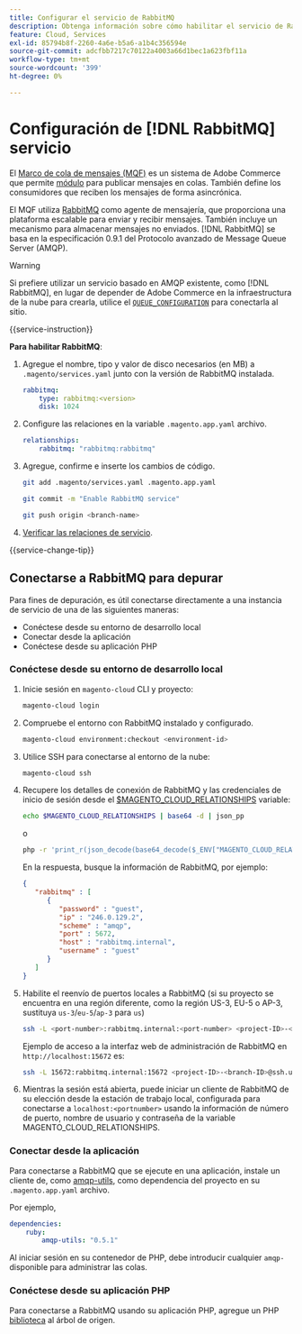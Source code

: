 ```yaml
---
title: Configurar el servicio de RabbitMQ
description: Obtenga información sobre cómo habilitar el servicio de RabbitMQ para administrar las colas de mensajes de Adobe Commerce en la infraestructura en la nube.
feature: Cloud, Services
exl-id: 85794b8f-2260-4a6e-b5a6-a1b4c356594e
source-git-commit: adcfbb7217c70122a4003a66d1bec1a623fbf11a
workflow-type: tm+mt
source-wordcount: '399'
ht-degree: 0%

---
```


# Configuración de [!DNL RabbitMQ] servicio

El [Marco de cola de mensajes (MQF)](https://experienceleague.adobe.com/docs/commerce-operations/configuration-guide/message-queues/message-queue-framework.html) es un sistema de Adobe Commerce que permite [módulo](https://glossary.magento.com/module) para publicar mensajes en colas. También define los consumidores que reciben los mensajes de forma asincrónica.

El MQF utiliza [RabbitMQ](https://www.rabbitmq.com/) como agente de mensajería, que proporciona una plataforma escalable para enviar y recibir mensajes. También incluye un mecanismo para almacenar mensajes no enviados. [!DNL RabbitMQ] se basa en la especificación 0.9.1 del Protocolo avanzado de Message Queue Server (AMQP).

>[!WARNING]
>
>Si prefiere utilizar un servicio basado en AMQP existente, como [!DNL RabbitMQ], en lugar de depender de Adobe Commerce en la infraestructura de la nube para crearla, utilice el [`QUEUE_CONFIGURATION`](../environment/variables-deploy.md#queue_configuration) para conectarla al sitio.

{{service-instruction}}

**Para habilitar RabbitMQ**:

1. Agregue el nombre, tipo y valor de disco necesarios (en MB) a `.magento/services.yaml` junto con la versión de RabbitMQ instalada.

   ```yaml
   rabbitmq:
       type: rabbitmq:<version>
       disk: 1024
   ```

1. Configure las relaciones en la variable `.magento.app.yaml` archivo.

   ```yaml
   relationships:
       rabbitmq: "rabbitmq:rabbitmq"
   ```

1. Agregue, confirme e inserte los cambios de código.

   ```bash
   git add .magento/services.yaml .magento.app.yaml
   ```

   ```bash
   git commit -m "Enable RabbitMQ service"
   ```

   ```bash
   git push origin <branch-name>
   ```

1. [Verificar las relaciones de servicio](services-yaml.md#service-relationships).

{{service-change-tip}}

## Conectarse a RabbitMQ para depurar

Para fines de depuración, es útil conectarse directamente a una instancia de servicio de una de las siguientes maneras:

- Conéctese desde su entorno de desarrollo local
- Conectar desde la aplicación
- Conéctese desde su aplicación PHP

### Conéctese desde su entorno de desarrollo local

1. Inicie sesión en `magento-cloud` CLI y proyecto:

   ```bash
   magento-cloud login
   ```

1. Compruebe el entorno con RabbitMQ instalado y configurado.

   ```bash
   magento-cloud environment:checkout <environment-id>
   ```

1. Utilice SSH para conectarse al entorno de la nube:

   ```bash
   magento-cloud ssh
   ```

1. Recupere los detalles de conexión de RabbitMQ y las credenciales de inicio de sesión desde el [$MAGENTO_CLOUD_RELATIONSHIPS](../application/properties.md#relationships) variable:

   ```bash
   echo $MAGENTO_CLOUD_RELATIONSHIPS | base64 -d | json_pp
   ```

   o

   ```bash
   php -r 'print_r(json_decode(base64_decode($_ENV["MAGENTO_CLOUD_RELATIONSHIPS"])));'
   ```

   En la respuesta, busque la información de RabbitMQ, por ejemplo:

   ```json
   {
      "rabbitmq" : [
         {
            "password" : "guest",
            "ip" : "246.0.129.2",
            "scheme" : "amqp",
            "port" : 5672,
            "host" : "rabbitmq.internal",
            "username" : "guest"
         }
      ]
   }
   ```

1. Habilite el reenvío de puertos locales a RabbitMQ (si su proyecto se encuentra en una región diferente, como la región US-3, EU-5 o AP-3, sustituya ``us-3``/``eu-5``/``ap-3`` para ``us``)

   ```bash
   ssh -L <port-number>:rabbitmq.internal:<port-number> <project-ID>-<branch-ID>@ssh.us.magentosite.cloud
   ```

   Ejemplo de acceso a la interfaz web de administración de RabbitMQ en `http://localhost:15672` es:

   ```bash
   ssh -L 15672:rabbitmq.internal:15672 <project-ID>-<branch-ID>@ssh.us.magentosite.cloud
   ```

1. Mientras la sesión está abierta, puede iniciar un cliente de RabbitMQ de su elección desde la estación de trabajo local, configurada para conectarse a `localhost:<portnumber>` usando la información de número de puerto, nombre de usuario y contraseña de la variable MAGENTO_CLOUD_RELATIONSHIPS.

### Conectar desde la aplicación

Para conectarse a RabbitMQ que se ejecute en una aplicación, instale un cliente de, como [amqp-utils](https://github.com/dougbarth/amqp-utils), como dependencia del proyecto en su `.magento.app.yaml` archivo.

Por ejemplo,

```yaml
dependencies:
    ruby:
        amqp-utils: "0.5.1"
```

Al iniciar sesión en su contenedor de PHP, debe introducir cualquier `amqp-` disponible para administrar las colas.

### Conéctese desde su aplicación PHP

Para conectarse a RabbitMQ usando su aplicación PHP, agregue un PHP [biblioteca](https://glossary.magento.com/library) al árbol de origen.
